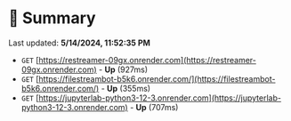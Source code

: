# 📖 Summary
Last updated: **5/14/2024, 11:52:35 PM**

- `GET` [https://restreamer-09gx.onrender.com](https://restreamer-09gx.onrender.com) - **Up** (927ms)
- `GET` [https://filestreambot-b5k6.onrender.com/](https://filestreambot-b5k6.onrender.com/) - **Up** (355ms)
- `GET` [https://jupyterlab-python3-12-3.onrender.com](https://jupyterlab-python3-12-3.onrender.com) - **Up** (707ms)
